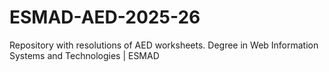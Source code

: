 # ESMAD-AED-2025-26
Repository with resolutions of AED worksheets. Degree in Web Information Systems and Technologies | ESMAD
